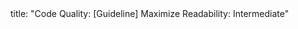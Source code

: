 <frontmatter>
title: "Code Quality: [Guideline] Maximize Readability: Intermediate"
</frontmatter>

<include src="container-inPage-asFlat.md" boilerplate />
